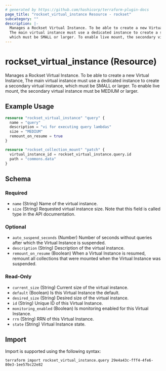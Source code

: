 ```yaml
---
# generated by https://github.com/hashicorp/terraform-plugin-docs
page_title: "rockset_virtual_instance Resource - rockset"
subcategory: ""
description: |-
  Manages a Rockset Virtual Instance. To be able to create a new Virtual Instance,
  The main virtual instance must use a dedicated instance to create a secondary virtual instance,
  which must be SMALL or larger. To enable live mount, the secondary virtual instance must be MEDIUM or larger.
---
```


# rockset_virtual_instance (Resource)

Manages a Rockset Virtual Instance. To be able to create a new Virtual Instance,
The main virtual instance must use a dedicated instance to create a secondary virtual instance, 
which must be SMALL or larger. To enable live mount, the secondary virtual instance must be MEDIUM or larger.

## Example Usage

```terraform
resource "rockset_virtual_instance" "query" {
  name = "query"
  description = "vi for executing query lambdas"
  size = "MEDIUM"
  remount_on_resume = true
}

resource "rockset_collection_mount" "patch" {
  virtual_instance_id = rockset_virtual_instance.query.id
  path = "commons.data"
}
```

<!-- schema generated by tfplugindocs -->
## Schema

### Required

- `name` (String) Name of the virtual instance.
- `size` (String) Requested virtual instance size. Note that this field is called type in the API documentation.

### Optional

- `auto_suspend_seconds` (Number) Number of seconds without queries after which the Virtual Instance is suspended.
- `description` (String) Description of the virtual instance.
- `remount_on_resume` (Boolean) When a Virtual Instance is resumed, remount all collections that were mounted when the Virtual Instance was suspended.

### Read-Only

- `current_size` (String) Current size of the virtual instance.
- `default` (Boolean) Is this Virtual Instance the default.
- `desired_size` (String) Desired size of the virtual instance.
- `id` (String) Unique ID of this Virtual Instance.
- `monitoring_enabled` (Boolean) Is monitoring enabled for this Virtual Instance.
- `rrn` (String) RRN of this Virtual Instance.
- `state` (String) Virtual Instance state.

## Import

Import is supported using the following syntax:

```shell
terraform import rockset_virtual_instance.query 29e4a43c-fff4-4fe6-80e3-1ee57bc22e82
```
